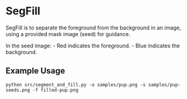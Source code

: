 # SegFill
SegFill is to separate the foreground from the background in an image, using a provided mask image (seed) for guidance.

In the seed image:
    - Red indicates the foreground.
    - Blue indicates the background.

## Example Usage
```
python src/segment_and_fill.py -o samples/pup.png -s samples/pup-seeds.png -f filled-pup.png
```